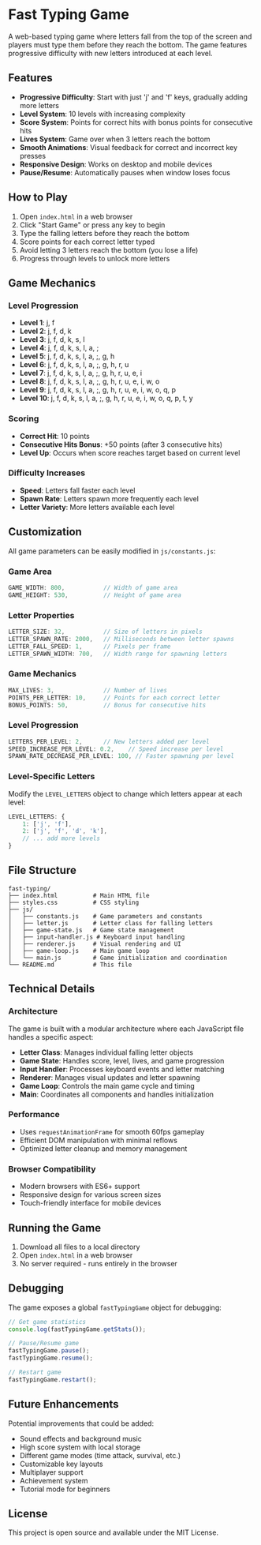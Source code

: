 # Fast Typing Game

A web-based typing game where letters fall from the top of the screen and players must type them before they reach the bottom. The game features progressive difficulty with new letters introduced at each level.

## Features

- **Progressive Difficulty**: Start with just 'j' and 'f' keys, gradually adding more letters
- **Level System**: 10 levels with increasing complexity
- **Score System**: Points for correct hits with bonus points for consecutive hits
- **Lives System**: Game over when 3 letters reach the bottom
- **Smooth Animations**: Visual feedback for correct and incorrect key presses
- **Responsive Design**: Works on desktop and mobile devices
- **Pause/Resume**: Automatically pauses when window loses focus

## How to Play

1. Open `index.html` in a web browser
2. Click "Start Game" or press any key to begin
3. Type the falling letters before they reach the bottom
4. Score points for each correct letter typed
5. Avoid letting 3 letters reach the bottom (you lose a life)
6. Progress through levels to unlock more letters

## Game Mechanics

### Level Progression
- **Level 1**: j, f
- **Level 2**: j, f, d, k
- **Level 3**: j, f, d, k, s, l
- **Level 4**: j, f, d, k, s, l, a, ;
- **Level 5**: j, f, d, k, s, l, a, ;, g, h
- **Level 6**: j, f, d, k, s, l, a, ;, g, h, r, u
- **Level 7**: j, f, d, k, s, l, a, ;, g, h, r, u, e, i
- **Level 8**: j, f, d, k, s, l, a, ;, g, h, r, u, e, i, w, o
- **Level 9**: j, f, d, k, s, l, a, ;, g, h, r, u, e, i, w, o, q, p
- **Level 10**: j, f, d, k, s, l, a, ;, g, h, r, u, e, i, w, o, q, p, t, y

### Scoring
- **Correct Hit**: 10 points
- **Consecutive Hits Bonus**: +50 points (after 3 consecutive hits)
- **Level Up**: Occurs when score reaches target based on current level

### Difficulty Increases
- **Speed**: Letters fall faster each level
- **Spawn Rate**: Letters spawn more frequently each level
- **Letter Variety**: More letters available each level

## Customization

All game parameters can be easily modified in `js/constants.js`:

### Game Area
```javascript
GAME_WIDTH: 800,           // Width of game area
GAME_HEIGHT: 530,          // Height of game area
```

### Letter Properties
```javascript
LETTER_SIZE: 32,           // Size of letters in pixels
LETTER_SPAWN_RATE: 2000,   // Milliseconds between letter spawns
LETTER_FALL_SPEED: 1,      // Pixels per frame
LETTER_SPAWN_WIDTH: 700,   // Width range for spawning letters
```

### Game Mechanics
```javascript
MAX_LIVES: 3,              // Number of lives
POINTS_PER_LETTER: 10,     // Points for each correct letter
BONUS_POINTS: 50,          // Bonus for consecutive hits
```

### Level Progression
```javascript
LETTERS_PER_LEVEL: 2,      // New letters added per level
SPEED_INCREASE_PER_LEVEL: 0.2,    // Speed increase per level
SPAWN_RATE_DECREASE_PER_LEVEL: 100, // Faster spawning per level
```

### Level-Specific Letters
Modify the `LEVEL_LETTERS` object to change which letters appear at each level:

```javascript
LEVEL_LETTERS: {
    1: ['j', 'f'],
    2: ['j', 'f', 'd', 'k'],
    // ... add more levels
}
```

## File Structure

```
fast-typing/
├── index.html          # Main HTML file
├── styles.css          # CSS styling
├── js/
│   ├── constants.js    # Game parameters and constants
│   ├── letter.js       # Letter class for falling letters
│   ├── game-state.js   # Game state management
│   ├── input-handler.js # Keyboard input handling
│   ├── renderer.js     # Visual rendering and UI
│   ├── game-loop.js    # Main game loop
│   └── main.js         # Game initialization and coordination
└── README.md           # This file
```

## Technical Details

### Architecture
The game is built with a modular architecture where each JavaScript file handles a specific aspect:

- **Letter Class**: Manages individual falling letter objects
- **Game State**: Handles score, level, lives, and game progression
- **Input Handler**: Processes keyboard events and letter matching
- **Renderer**: Manages visual updates and letter spawning
- **Game Loop**: Controls the main game cycle and timing
- **Main**: Coordinates all components and handles initialization

### Performance
- Uses `requestAnimationFrame` for smooth 60fps gameplay
- Efficient DOM manipulation with minimal reflows
- Optimized letter cleanup and memory management

### Browser Compatibility
- Modern browsers with ES6+ support
- Responsive design for various screen sizes
- Touch-friendly interface for mobile devices

## Running the Game

1. Download all files to a local directory
2. Open `index.html` in a web browser
3. No server required - runs entirely in the browser

## Debugging

The game exposes a global `fastTypingGame` object for debugging:

```javascript
// Get game statistics
console.log(fastTypingGame.getStats());

// Pause/Resume game
fastTypingGame.pause();
fastTypingGame.resume();

// Restart game
fastTypingGame.restart();
```

## Future Enhancements

Potential improvements that could be added:
- Sound effects and background music
- High score system with local storage
- Different game modes (time attack, survival, etc.)
- Customizable key layouts
- Multiplayer support
- Achievement system
- Tutorial mode for beginners

## License

This project is open source and available under the MIT License. 